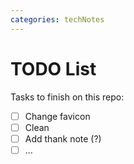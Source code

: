 ```yaml
---
categories: techNotes
---
```

# TODO List
Tasks to finish on this repo:

 * [ ] Change favicon
 * [ ] Clean
 * [ ] Add thank note (?)
 * [ ] ...